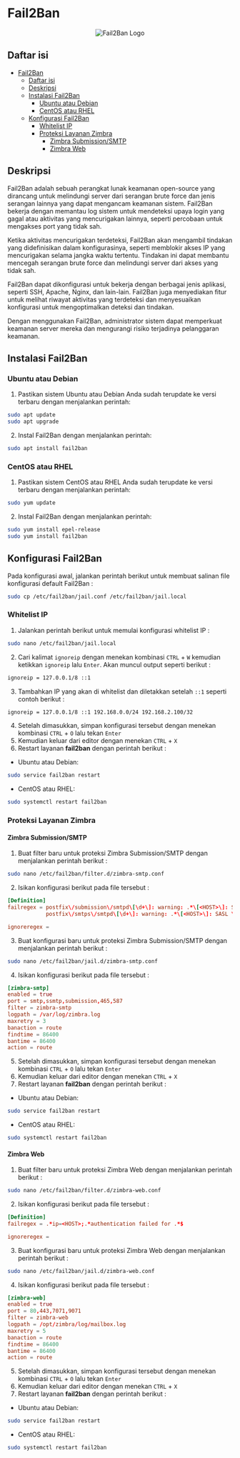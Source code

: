 # Fail2Ban

<p align="center">
  <img src="https://1.bp.blogspot.com/-qd0HM80Uemw/Xb7xUbp3p9I/AAAAAAAADPc/OgbBEBR-tl0qjMias90hrsqStVR4G9wNwCLcBGAsYHQ/s1600/Fail2Ban.png" alt="Fail2Ban Logo">
</p>

## Daftar isi

- [Fail2Ban](#fail2ban)
  - [Daftar isi](#daftar-isi)
  - [Deskripsi](#deskripsi)
  - [Instalasi Fail2Ban](#instalasi-fail2ban)
    - [Ubuntu atau Debian](#ubuntu-atau-debian)
    - [CentOS atau RHEL](#centos-atau-rhel)
  - [Konfigurasi Fail2Ban](#konfigurasi-fail2ban)
    - [Whitelist IP](#whitelist-ip)
    - [Proteksi Layanan Zimbra](#proteksi-layanan-zimbra)
      - [Zimbra Submission/SMTP](#zimbra-submissionsmtp)
      - [Zimbra Web](#zimbra-web)

## Deskripsi

Fail2Ban adalah sebuah perangkat lunak keamanan open-source yang dirancang untuk melindungi server dari serangan brute force dan jenis serangan lainnya yang dapat mengancam keamanan sistem. Fail2Ban bekerja dengan memantau log sistem untuk mendeteksi upaya login yang gagal atau aktivitas yang mencurigakan lainnya, seperti percobaan untuk mengakses port yang tidak sah.

Ketika aktivitas mencurigakan terdeteksi, Fail2Ban akan mengambil tindakan yang didefinisikan dalam konfigurasinya, seperti memblokir akses IP yang mencurigakan selama jangka waktu tertentu. Tindakan ini dapat membantu mencegah serangan brute force dan melindungi server dari akses yang tidak sah.

Fail2Ban dapat dikonfigurasi untuk bekerja dengan berbagai jenis aplikasi, seperti SSH, Apache, Nginx, dan lain-lain. Fail2Ban juga menyediakan fitur untuk melihat riwayat aktivitas yang terdeteksi dan menyesuaikan konfigurasi untuk mengoptimalkan deteksi dan tindakan.

Dengan menggunakan Fail2Ban, administrator sistem dapat memperkuat keamanan server mereka dan mengurangi risiko terjadinya pelanggaran keamanan.

## Instalasi Fail2Ban

### Ubuntu atau Debian

1. Pastikan sistem Ubuntu atau Debian Anda sudah terupdate ke versi terbaru dengan menjalankan perintah:

```sh
sudo apt update
sudo apt upgrade
```

2. Instal Fail2Ban dengan menjalankan perintah:

```sh
sudo apt install fail2ban
```

### CentOS atau RHEL

1. Pastikan sistem CentOS atau RHEL Anda sudah terupdate ke versi terbaru dengan menjalankan perintah:

```sh
sudo yum update
```

2. Instal Fail2Ban dengan menjalankan perintah:

```sh
sudo yum install epel-release
sudo yum install fail2ban
```

## Konfigurasi Fail2Ban

Pada konfigurasi awal, jalankan perintah berikut untuk membuat salinan file konfigurasi default Fail2Ban :

```sh
sudo cp /etc/fail2ban/jail.conf /etc/fail2ban/jail.local
```

### Whitelist IP

1. Jalankan perintah berikut untuk memulai konfigurasi whitelist IP :

```sh
sudo nano /etc/fail2ban/jail.local
```

2. Cari kalimat `ignoreip` dengan menekan kombinasi `CTRL` + `W` kemudian ketikkan `ignoreip` lalu `Enter`. Akan muncul output seperti berikut :

```sh
ignoreip = 127.0.0.1/8 ::1
```

3. Tambahkan IP yang akan di whitelist dan diletakkan setelah `::1` seperti contoh berikut :

```sh
ignoreip = 127.0.0.1/8 ::1 192.168.0.0/24 192.168.2.100/32
```

4. Setelah dimasukkan, simpan konfigurasi tersebut dengan menekan kombinasi `CTRL` + `O` lalu tekan `Enter`
5. Kemudian keluar dari editor dengan menekan `CTRL` + `X`
6. Restart layanan **fail2ban** dengan perintah berikut :

- Ubuntu atau Debian:

```sh
sudo service fail2ban restart
```

- CentOS atau RHEL:

```sh
sudo systemctl restart fail2ban
```

### Proteksi Layanan Zimbra

#### Zimbra Submission/SMTP

1. Buat filter baru untuk proteksi Zimbra Submission/SMTP dengan menjalankan perintah berikut :

```sh
sudo nano /etc/fail2ban/filter.d/zimbra-smtp.conf
```

2. Isikan konfigurasi berikut pada file tersebut :

```conf
[Definition]
failregex = postfix\/submission\/smtpd\[\d+\]: warning: .*\[<HOST>\]: SASL \w+ authentication failed: authentication failure$
            postfix\/smtps\/smtpd\[\d+\]: warning: .*\[<HOST>\]: SASL \w+ authentication failed: authentication failure$

ignoreregex =
```

3. Buat konfigurasi baru untuk proteksi Zimbra Submission/SMTP dengan menjalankan perintah berikut :

```sh
sudo nano /etc/fail2ban/jail.d/zimbra-smtp.conf
```

4. Isikan konfigurasi berikut pada file tersebut :

```conf
[zimbra-smtp]
enabled = true
port = smtp,ssmtp,submission,465,587
filter = zimbra-smtp
logpath = /var/log/zimbra.log
maxretry = 3
banaction = route
findtime = 86400
bantime = 86400
action = route
```

5. Setelah dimasukkan, simpan konfigurasi tersebut dengan menekan kombinasi `CTRL` + `O` lalu tekan `Enter`
6. Kemudian keluar dari editor dengan menekan `CTRL` + `X`
7. Restart layanan **fail2ban** dengan perintah berikut :

- Ubuntu atau Debian:

```sh
sudo service fail2ban restart
```

- CentOS atau RHEL:

```sh
sudo systemctl restart fail2ban
```

#### Zimbra Web

1. Buat filter baru untuk proteksi Zimbra Web dengan menjalankan perintah berikut :

```sh
sudo nano /etc/fail2ban/filter.d/zimbra-web.conf
```

2. Isikan konfigurasi berikut pada file tersebut :

```conf
[Definition]
failregex = .*ip=<HOST>;.*authentication failed for .*$

ignoreregex =
```

3. Buat konfigurasi baru untuk proteksi Zimbra Web dengan menjalankan perintah berikut :

```sh
sudo nano /etc/fail2ban/jail.d/zimbra-web.conf
```

4. Isikan konfigurasi berikut pada file tersebut :

```conf
[zimbra-web]
enabled = true
port = 80,443,7071,9071
filter = zimbra-web
logpath = /opt/zimbra/log/mailbox.log
maxretry = 5
banaction = route
findtime = 86400
bantime = 86400
action = route
```

5. Setelah dimasukkan, simpan konfigurasi tersebut dengan menekan kombinasi `CTRL` + `O` lalu tekan `Enter`
6. Kemudian keluar dari editor dengan menekan `CTRL` + `X`
7. Restart layanan **fail2ban** dengan perintah berikut :

- Ubuntu atau Debian:

```sh
sudo service fail2ban restart
```

- CentOS atau RHEL:

```sh
sudo systemctl restart fail2ban
```